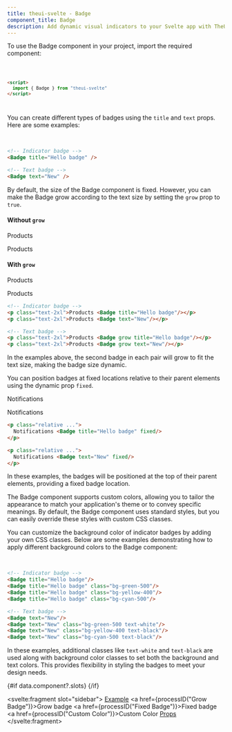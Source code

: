 ```yaml
---
title: theui-svelte - Badge
component_title: Badge
description: Add dynamic visual indicators to your Svelte app with TheUI-Svelte's Badge component. Perfect for notifications and status labels.
---
```


<script lang="ts">
  import type { PageData } from "./$types";
  import DocContainer from "$lib/ui/doc/Container.svelte";
  import Head from "$lib/ui/doc/Head.svelte";
  import Block from "$lib/ui/doc/Block.svelte";
  import Code from "$lib/ui/doc/Code.svelte";
  import DataTable from "$lib/ui/doc/DataTable.svelte";
  import Example from "$lib/ui/doc/Example.svelte";
  import { Badge } from "theui-svelte";
  import { processID } from "$lib";

  export let data: PageData;
</script>

<DocContainer>
  <Head title="Badge" text="The Badge component is a versatile UI element used for displaying small counts, labeling, or providing important indications to users. Badges are commonly used to highlight new content, show notifications, or denote status updates." edit_url={data.edit_url}/>
  <Block title="Setup">
    <p class="not-prose">To use the Badge component in your project, import the required component:</p>
<Code title="Import">

```html
<script>
  import { Badge } from "theui-svelte"
</script>
```
</Code>
  </Block>

  <Block title="Example">
    <p class="not-prose mb-4">You can create different types of badges using the <code>title</code> and <code>text</code> props. Here are some examples:</p>
    <Example>
      <svelte:fragment slot="example">
        <Badge title="Hello badge"/> &nbsp; &nbsp; &nbsp;
        <Badge text="New"/>
      </svelte:fragment>
<div slot="code">

```html
<!-- Indicator badge -->
<Badge title="Hello badge" />

<!-- Text badge -->
<Badge text="New" />
```
</div>
    </Example>
  </Block>

  <Block title="Grow Badge">
    <p class="not-prose mb-4">By default, the size of the Badge component is fixed. However, you can make the Badge grow according to the text size by setting the <code>grow</code> prop to <code>true</code>.</p>
    <Example>
      <svelte:fragment slot="example">
        <div class="flex gap-8">
          <div class="w-full">
            <h4 class="mb-2">Without <code>grow</code></h4>
            <p class="text-2xl">Products <Badge title="Hello badge"/></p>
            <p class="text-2xl my-0">Products <Badge text="New"/></p>
          </div>
          <div class="w-full">
            <h4 class="mb-2">With <code>grow</code></h4>
            <p class="text-2xl">Products <Badge grow title="Hello badge" round="full"/></p>
            <p class="text-2xl my-0">Products <Badge grow text="New"/></p>
          </div>
        </div>
      </svelte:fragment>
<div slot="code">

```html
<!-- Indicator badge -->
<p class="text-2xl">Products <Badge title="Hello badge"/></p>
<p class="text-2xl">Products <Badge text="New"/></p>

<!-- Text badge -->
<p class="text-2xl">Products <Badge grow title="Hello badge"/></p>
<p class="text-2xl">Products <Badge grow text="New"/></p>
```
</div>
    </Example>
    <p class="not-prose">In the examples above, the second badge in each pair will grow to fit the text size, making the badge size dynamic.</p>
  </Block>

  <Block title="Fixed Badge">
    <p class="not-prose mb-4">You can position badges at fixed locations relative to their parent elements using the dynamic prop <code>fixed</code>.</p>
    <Example>
      <svelte:fragment slot="example">
        <div class="flex items-center gap-8">
          <p class="relative p-2 bg-primary dark:bg-gray-700">
            Notifications <Badge title="Hello badge" fixed/>
          </p>
          <p class="relative p-2 bg-primary dark:bg-gray-700">
            Notifications <Badge text="New" fixed/>
          </p>
        </div>
      </svelte:fragment>
<div slot="code">

```html
<p class="relative ...">
  Notifications <Badge title="Hello badge" fixed/>
</p>

<p class="relative ...">
  Notifications <Badge text="New" fixed/>
</p>
```
</div>
    </Example>
    <p class="not-prose">In these examples, the badges will be positioned at the top of their parent elements, providing a fixed badge location.</p>
  </Block>


  <Block title="Custom Color">
    <p class="not-prose mb-4">The Badge component supports custom colors, allowing you to tailor the appearance to match your application's theme or to convey specific meanings. By default, the Badge component uses standard styles, but you can easily override these styles with custom CSS classes.</p>
    <p class="not-prose mb-4">You can customize the background color of indicator badges by adding your own CSS classes. Below are some examples demonstrating how to apply different background colors to the Badge component:</p>
    <Example>
      <svelte:fragment slot="example">
        <Badge title="Hello badge"/>
        <Badge title="Hello badge" class="bg-green-500"/>
        <Badge title="Hello badge" class="bg-yellow-400"/>
        <Badge title="Hello badge" class="bg-cyan-500"/>
        <br>
        <Badge text="New"/>
        <Badge text="New" class="bg-green-500 text-white"/>
        <Badge text="New" class="bg-yellow-400 text-black"/>
        <Badge text="New" class="bg-cyan-500 text-black"/>
      </svelte:fragment>
<div slot="code">

```html
<!-- Indicator badge -->
<Badge title="Hello badge"/>
<Badge title="Hello badge" class="bg-green-500"/>
<Badge title="Hello badge" class="bg-yellow-400"/>
<Badge title="Hello badge" class="bg-cyan-500"/>

<!-- Text badge -->
<Badge text="New"/>
<Badge text="New" class="bg-green-500 text-white"/>
<Badge text="New" class="bg-yellow-400 text-black"/>
<Badge text="New" class="bg-cyan-500 text-black"/>
```
</div>
    </Example>
    <p class="not-prose mb-4">In these examples, additional classes like <code>text-white</code> and <code>text-black</code> are used along with background color classes to set both the background and text colors. This provides flexibility in styling the badges to meet your design needs.</p>
  </Block>

  <Block title="Props">
    <DataTable data={data.component.props} hideText={true} mb=8 />
    <DataTable data={data.component.dynamicProps} type="slots" title="Badge Dynamic Props" hideText={true} />
  </Block>
  {#if data.component?.slots}
  <Block title="Slots">
    <DataTable data={data.component.slots} type="slots"/>
  </Block>
  {/if}

  <svelte:fragment slot="sidebar">
    <a href="#example">Example</a>
    <a href={processID("Grow Badge")}>Grow badge</a>
    <a href={processID("Fixed Badge")}>Fixed badge</a>
    <a href={processID("Custom Color")}>Custom Color</a>
    <a href="#props">Props</a>
  </svelte:fragment>

</DocContainer>